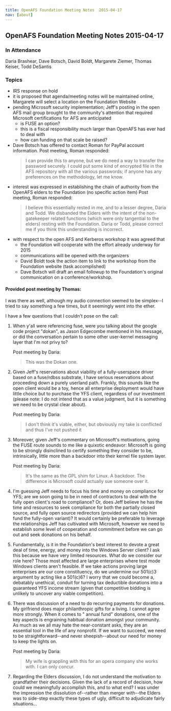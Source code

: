 ```yaml
---
title: OpenAFS Foundation Meeting Notes  2015-04-17
nav: [about]
---
```


## OpenAFS Foundation Meeting Notes  2015-04-17 ##

### In Attendance ###

 Daria Brashear,
 Dave Botsch,
 David Boldt,
 Margarete Ziemer,
 Thomas Keiser,
 Todd DeSantis

### Topics ###

* IRS response on hold
* it is proposed that agenda/meeting notes will be maintained online, Margarete will select a location on the Foundation Website
* pending Microsoft security implementation; Jeff's posting in the open AFS mail group brought to the community's attention that required Microsoft certifications for AFS are anticipated
  + is FUSE an option?
  + this is a fiscal responsibility much larger than OpenAFS has ever had to deal with
  + how can funding on that scale be raised?
* Dave Botsch has offered to contact Roman for PayPal account information.
  Post meeting, Roman responded:
  > I can provide this to anyone, but we do need a way to transfer the password
  > securely.  I could put some kind of encrypted file in the AFS repository
  > with all the various passwords; if anyone has any preferences on the
  > methodology, let me know.
* interest was expressed in establishing the chain of authority from the OpenAFS elders to the Foundation (no specific action item) Post meeting, Roman responded:
  > I believe this essentially rested in me, and to a lesser degree, Daria and Todd.  We disbanded the Elders with the intent of the non-gatekeeper related functions (which were only tangential to the elders) resting with the Foundation.  Daria or Todd, please correct me if you think this understanding is incorrect.
* with respect to the open AFS and Kerberos workshop it was agreed that
  + the Foundation will cooperate with the effort already underway for 2015
  + communications will be opened with the organizers
  + David Boldt took the action item to link to the workshop from the Foundation website (task accomplished)
  + Dave Botsch will draft an email followup to the Foundation's original communication on a conference/workshop.

#### Provided post meeting by Thomas: ####

I was there as well, although my audio connection seemed to be simplex--I tried to say something a few times, but it seemingly went into the ether.

I have a few questions that I couldn't pose on the call:

1) When y'all were referencing fuse, were you talking about the google code project "dokan", as Jason Edgecombe mentioned in his message, or did the conversation pertain to some other user-kernel messaging layer that I'm not privy to?

   Post meeting by Daria:

   > This was the Dokan one.  

2) Given Jeff's reservations about viability of a fully-userspace driver based on a fuse/rdbss substrate, I have serious reservations about proceeding down a purely userland path.  Frankly, this sounds like the open client would be a toy, hence all enterprise deployment would have little choice but to purchase the YFS client, regardless of our investment (please note: I do not intend that as a value judgment, but it is something we need to be crystal clear about).

   Post meeting by Daria:

   > I don't think it's viable, either, but obviously my take is conflicted and thus I've not pushed it

3) Moreover, given Jeff's commentary on Microsoft's motivations, going the FUSE route sounds to me like a quixotic endeavor: Microsoft is going to be strongly disinclined to certify something they consider to be, intrinsically, little more than a backdoor into their kernel file system layer.

   Post meeting by Daria:

   > It's the same as the GPL shim for Linux. A backdoor. The difference is Microsoft could actually sue someone over it.

4) I'm guessing Jeff needs to focus his time and money on compliance for YFS; are we soon going to be in need of contractors to deal with the fully open client's road to compliance?  Or, does Jeff believe he has the time and resources to seek compliance for both the partially closed source, and fully open source redirectors (provided we can help him fund the fully-open variant)?  It would certainly be preferable to leverage the relationships Jeff has cultivated with Microsoft, however we need to establish some level of cooperation and commitment before we can go out and seek donations on his behalf.

5) Fundamentally, is it in the Foundation's best interest to devote a great deal of time, energy, and money into the Windows Server client?  I ask this because we have very limited resources.  What do we consider our role here? Those most affected are large enterprises where test mode Windows clients aren't feasible.  If we take actions proving large enterprises are our core constituency, do we undermine our 501(c)3 argument by acting like a 501(c)6?  I worry that we could become a, debatably unethical, conduit for turning tax deductible donations into a guaranteed YFS income stream (given that competitive bidding is unlikely to uncover any viable competition).

6) There was discussion of a need to do recurring payments for donations.  My girlfriend does major philanthropic gifts for a living.  I cannot agree more strongly.  When it comes to " annual fund" donations, one of the key aspects is engraining habitual donation amongst your community.  As much as we all may hate the near-constant asks, they are an essential tool in the life of any nonprofit.  If we want to succeed, we need to be straightforward--and never sheepish--about our need for money to keep the lights on.

   Post meeting by Daria:

   > My wife is grappling with this for an opera company she works with. I can only concur.

7) Regarding the Elders discussion, I do not understand the motivation to grandfather their decisions.  Given the lack of a record of decision, how could we meaningfully accomplish this, and to what end?  I was under the impression the dissolution of--rather than merger with--the Elders was to side-step exactly these types of ugly, difficult to adjudicate fairly situations...
